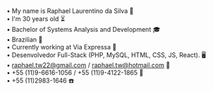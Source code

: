 • My name is Raphael Laurentino da Silva 👋<br>
• I'm 30 years old ⏳<br>
• Bachelor of Systems Analysis and Development 🎓<br>
• Brazilian 📍<br>
• Currently working at Via Expressa 🔨<br>
• Desenvolvedor Full-Stack (PHP, MySQL, HTML, CSS, JS, React). 🖥️<br>
• raphael.tw22@gmail.com / raphael.tw@hotmail.com 📧<br>
• +55 (11)9-6616-1056 / +55 (11)9-4122-1865 📱<br>
• +55 (11)2983-1646 ☎️<br>
